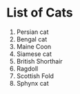 # List of Cats
1. Persian cat
2. Bengal cat
3. Maine Coon
4. Siamese cat 
5. British Shorthair
6. Ragdoll
7. Scottish Fold
8. Sphynx cat